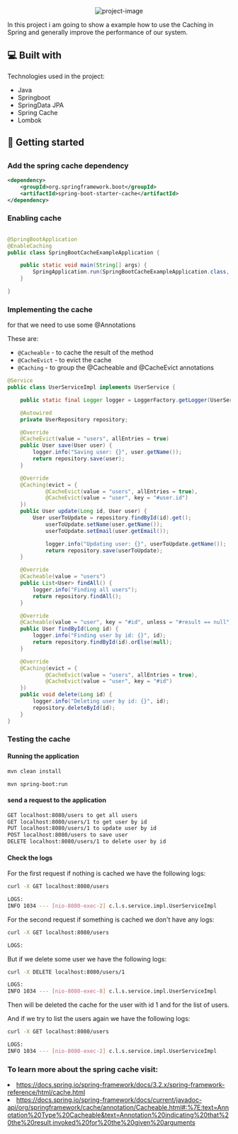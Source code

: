 <p align="center"><img src="https://socialify.git.ci/lucasfroque/spring-boot-cache-example/image?description=1&amp;font=Source%20Code%20Pro&amp;pattern=Solid&amp;theme=Dark" alt="project-image"></p>

<p id="description">In this project i am going to show a example how to use the Caching in Spring and generally improve the performance of our system.</p>

<h2>💻 Built with</h2>

Technologies used in the project:

*   Java
*   Springboot
*   SpringData JPA
*   Spring Cache
*   Lombok

<h2>🚀 Getting started <h2/>
<h3> Add the spring cache dependency </h3>

```xml
<dependency>
    <groupId>org.springframework.boot</groupId>
    <artifactId>spring-boot-starter-cache</artifactId>
</dependency>
```
<h3>Enabling cache</h3>

```java

@SpringBootApplication
@EnableCaching
public class SpringBootCacheExampleApplication {

	public static void main(String[] args) {
		SpringApplication.run(SpringBootCacheExampleApplication.class, args);
	}

}
```

<h3>Implementing the cache</h3>
<p>for that we need to use some @Annotations</p>

These are:

* `@Cacheable` - to cache the result of the method
* `@CacheEvict` - to evict the cache
* `@Caching` - to group the @Cacheable and @CacheEvict annotations

```java
@Service
public class UserServiceImpl implements UserService {

    public static final Logger logger = LoggerFactory.getLogger(UserServiceImpl.class);

    @Autowired
    private UserRepository repository;

    @Override
    @CacheEvict(value = "users", allEntries = true)
    public User save(User user) {
        logger.info("Saving user: {}", user.getName());
        return repository.save(user);
    }

    @Override
    @Caching(evict = {
            @CacheEvict(value = "users", allEntries = true),
            @CacheEvict(value = "user", key = "#user.id")
    })
    public User update(Long id, User user) {
        User userToUpdate = repository.findById(id).get();
            userToUpdate.setName(user.getName());
            userToUpdate.setEmail(user.getEmail());

            logger.info("Updating user: {}", userToUpdate.getName());
            return repository.save(userToUpdate);
    }

    @Override
    @Cacheable(value = "users")
    public List<User> findAll() {
        logger.info("Finding all users");
        return repository.findAll();
    }

    @Override
    @Cacheable(value = "user", key = "#id", unless = "#result == null")
    public User findById(Long id) {
        logger.info("Finding user by id: {}", id);
        return repository.findById(id).orElse(null);
    }

    @Override
    @Caching(evict = {
            @CacheEvict(value = "users", allEntries = true),
            @CacheEvict(value = "user", key = "#id")
    })
    public void delete(Long id) {
        logger.info("Deleting user by id: {}", id);
        repository.deleteById(id);
    }
}
```

<h3>Testing the cache</h3>
<h4>Running the application</h4>

```bash
mvn clean install
```
```bash
mvn spring-boot:run
```
<h4>send a request to the application</h4>

```bash
GET localhost:8080/users to get all users
GET localhost:8080/users/1 to get user by id
PUT localhost:8080/users/1 to update user by id
POST localhost:8080/users to save user
DELETE localhost:8080/users/1 to delete user by id
```
<h4>Check the logs</h4>

For the first request if nothing is cached we have the following logs:
```bash
curl -X GET localhost:8080/users
```

```bash
LOGS:
INFO 1034 --- [nio-8080-exec-2] c.l.s.service.impl.UserServiceImpl       : Finding all users
```

For the second request if something is cached we don't have any logs:
```bash
curl -X GET localhost:8080/users
```
```bash
LOGS:

```

But if we delete some user we have the following logs:
```bash
curl -X DELETE localhost:8080/users/1
```

```bash
LOGS:
INFO 1034 --- [nio-8080-exec-8] c.l.s.service.impl.UserServiceImpl       : Deleting user by id: 1
```
Then will be deleted the cache for the user with id 1 and for the list of users.

And if we try to list the users again we have the following logs:
```bash
curl -X GET localhost:8080/users
```

```bash
LOGS:
INFO 1034 --- [nio-8080-exec-2] c.l.s.service.impl.UserServiceImpl       : Finding all users
```

<h3>To learn more about the spring cache visit:</h3>
<li>
<a href="https://docs.spring.io/spring-framework/docs/3.2.x/spring-framework-reference/html/cache.html">https://docs.spring.io/spring-framework/docs/3.2.x/spring-framework-reference/html/cache.html </a>
</li>
<li>
<a href="https://docs.spring.io/spring-framework/docs/current/javadoc-api/org/springframework/cache/annotation/Cacheable.html#:%7E:text=Annotation%20Type%20Cacheable&text=Annotation%20indicating%20that%20the%20result,invoked%20for%20the%20given%20arguments">
https://docs.spring.io/spring-framework/docs/current/javadoc-api/org/springframework/cache/annotation/Cacheable.html#:%7E:text=Annotation%20Type%20Cacheable&text=Annotation%20indicating%20that%20the%20result,invoked%20for%20the%20given%20arguments
</a> 
</li>

